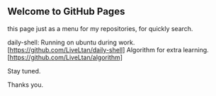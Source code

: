 ## Welcome to GitHub Pages

this page just as a menu for my repositories, for quickly search.

daily-shell:
Running on ubuntu during work. [https://github.com/LiveLtan/daily-shell]
Algorithm for extra learning. [https://github.com/LiveLtan/algorithm]

Stay tuned.

Thanks you.
